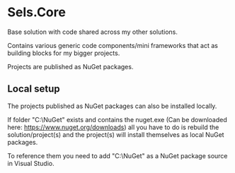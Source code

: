 # Sels.Core
Base solution with code shared across my other solutions.

Contains various generic code components/mini frameworks that act as building blocks for my bigger projects.

Projects are published as NuGet packages.

## Local setup
The projects published as NuGet packages can also be installed locally.

If folder "C:\NuGet" exists and contains the nuget.exe (Can be downloaded here: https://www.nuget.org/downloads) all you have to do is rebuild the solution/project(s) and the project(s) will install themselves as local NuGet packages.

To reference them you need to add "C:\NuGet" as a NuGet package source in Visual Studio.